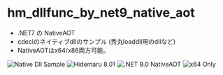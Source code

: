 # hm_dllfunc_by_net9_native_aot

- .NET7 の NativeAOT
- cdeclのネイティブdllのサンプル (秀丸loaddll用のdllなど)
- NativeAOTはx64/x86両方可能。

![Native Dll Sample](https://img.shields.io/badge/Native_Dll-Sample-6479ff.svg)
![Hidemaru 8.01](https://img.shields.io/badge/Hidemaru_v8.01-6479ff.svg)
![.NET 9.0 NativeAOT](https://img.shields.io/badge/.NET_v9.0-NativeAOT-6479ff.svg)
![x64 Only](https://img.shields.io/badge/x64-only-6479ff.svg)
